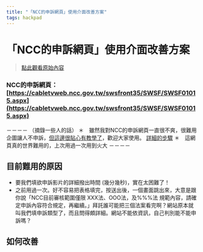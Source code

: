 ```yaml
---
title: "「NCC的申訴網頁」使用介面改善方案"
tags: hackpad
---
```


# 「NCC的申訴網頁」使用介面改善方案

> [點此觀看原始內容](https://g0v.hackpad.tw/r84UwfhpRrb)

### NCC的申訴網頁：[https://cabletvweb.ncc.gov.tw/swsfront35/SWSF/SWSF01015.aspx](https://cabletvweb.ncc.gov.tw/swsfront35/SWSF/SWSF01015.aspx)

－－－－
（摘錄一些人的話）
＊　雖然我對NCC的申訴網頁一直很不爽，很難用企圖讓人不申訴，[但這邊很貼心有教學了](https://www.facebook.com/MarriageRights/photos/a.1905333703020124.1073741832.1901915590028602/1906940066192821/?type=3&theater)，歡迎大家使用。
[詳細的步驟](https://www.facebook.com/yclou/posts/10211275813513860)
＊　這網頁真的世界難用的，上次用過一次用到火大
－－－－



## 目前難用的原因

- 要我們填欲申訴影片的詳細撥出時間 (幾分幾秒)，實在太困難了！
- 之前用過一次。好不容易把表格填完，按送出後，一個畫面跳出來，大意是跟你說「NCC目前審核範圍僅限 XXX法、OOO法，及%%%法 規範內容，請確定申訴內容符合規定，再繼續。」拜託誰可能把三個法案看完啊？網站原本就叫我們填申訴類型了，而且問得頗詳細。網站不能依資訊，自己判別能不能申訴嗎？



## 如何改善


